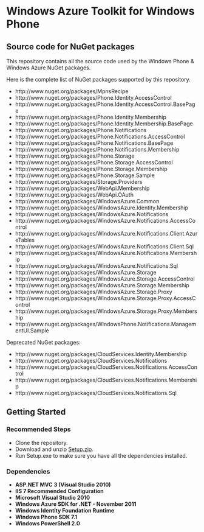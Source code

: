 <h1>Windows Azure Toolkit for Windows Phone</h1>
<h2>Source code for NuGet packages</h2>
<p>This repository contains all the source code used by the Windows Phone &amp; Windows Azure NuGet packages.</p>
<p>Here is the complete list of NuGet packages supported by this repository.
<ul>
    <li>http://www.nuget.org/packages/MpnsRecipe</li>
    <li>http://www.nuget.org/packages/Phone.Identity.AccessControl</li>
    <li>http://www.nuget.org/packages/Phone.Identity.AccessControl.BasePage</li>
    <li>http://www.nuget.org/packages/Phone.Identity.Membership</li>
    <li>http://www.nuget.org/packages/Phone.Identity.Membership.BasePage</li>
    <li>http://www.nuget.org/packages/Phone.Notifications</li>
    <li>http://www.nuget.org/packages/Phone.Notifications.AccessControl</li>
    <li>http://www.nuget.org/packages/Phone.Notifications.BasePage</li>
    <li>http://www.nuget.org/packages/Phone.Notifications.Membership</li>
    <li>http://www.nuget.org/packages/Phone.Storage</li>
    <li>http://www.nuget.org/packages/Phone.Storage.AccessControl</li>
    <li>http://www.nuget.org/packages/Phone.Storage.Membership</li>
    <li>http://www.nuget.org/packages/Phone.Storage.Sample</li>
    <li>http://www.nuget.org/packages/Storage.Providers</li>
    <li>http://www.nuget.org/packages/WebApi.Membership</li>
    <li>http://www.nuget.org/packages/WebApi.OAuth</li>
    <li>http://www.nuget.org/packages/WindowsAzure.Common</li>
    <li>http://www.nuget.org/packages/WindowsAzure.Identity.Membership</li>
    <li>http://www.nuget.org/packages/WindowsAzure.Notifications</li>
    <li>http://www.nuget.org/packages/WindowsAzure.Notifications.AccessControl</li>
    <li>http://www.nuget.org/packages/WindowsAzure.Notifications.Client.AzureTables</li>
    <li>http://www.nuget.org/packages/WindowsAzure.Notifications.Client.Sql</li>
    <li>http://www.nuget.org/packages/WindowsAzure.Notifications.Membership</li>
    <li>http://www.nuget.org/packages/WindowsAzure.Notifications.Sql</li>
    <li>http://www.nuget.org/packages/WindowsAzure.Storage</li>
    <li>http://www.nuget.org/packages/WindowsAzure.Storage.AccessControl</li>
    <li>http://www.nuget.org/packages/WindowsAzure.Storage.Membership</li>
    <li>http://www.nuget.org/packages/WindowsAzure.Storage.Proxy</li>
    <li>http://www.nuget.org/packages/WindowsAzure.Storage.Proxy.AccessControl</li>
    <li>http://www.nuget.org/packages/WindowsAzure.Storage.Proxy.Membership</li>
    <li>http://www.nuget.org/packages/WindowsPhone.Notifications.ManagementUI.Sample</li>
</ul>
Deprecated NuGet packages:
<ul>
    <li>http://www.nuget.org/packages/CloudServices.Identity.Membership</li>
    <li>http://www.nuget.org/packages/CloudServices.Notifications</li>
    <li>http://www.nuget.org/packages/CloudServices.Notifications.AccessControl</li>
    <li>http://www.nuget.org/packages/CloudServices.Notifications.Membership</li>
    <li>http://www.nuget.org/packages/CloudServices.Notifications.Sql</li>
</ul>
</p>
<h2>Getting Started</h2>
<h3>Recommended Steps</h3>
<ul>
	<li>Clone the repository.</li>
	<li>Download and unzip <a href="https://github.com/downloads/WindowsAzure-Toolkits/wa-toolkit-wp-nugets/Setup.zip">Setup.zip</a>.</li>
	<li>Run Setup.exe to make sure you have all the dependencies installed.</li>
</ul>
<h3>Dependencies</h3>
<ul>
    <li><strong>ASP.NET MVC 3 (Visual Studio 2010)</strong></li>
    <li><strong>IIS 7 Recommended Configuration</strong></li>
    <li><strong>Microsoft Visual Studio 2010</strong></li>
    <li><strong>Windows Azure SDK for .NET - November 2011</strong></li>
    <li><strong>Windows Identity Foundation Runtime</strong></li>
    <li><strong>Windows Phone SDK 7.1</strong></li>
    <li><strong>Windows PowerShell 2.0</strong></li>
</ul>
